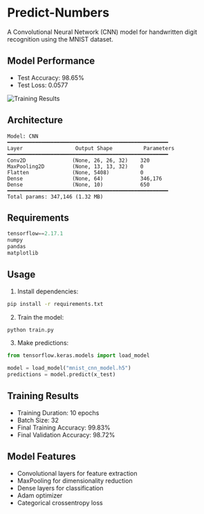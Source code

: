 # Predict-Numbers

A Convolutional Neural Network (CNN) model for handwritten digit recognition using the MNIST dataset.

## Model Performance
- Test Accuracy: 98.65%
- Test Loss: 0.0577

![Training Results](assets/training_results.png)

## Architecture
```
Model: CNN
━━━━━━━━━━━━━━━━━━━━━━━━━━━━━━━━━━━━━━━━━━━━━━━━━━━━
Layer                 Output Shape          Parameters
━━━━━━━━━━━━━━━━━━━━━━━━━━━━━━━━━━━━━━━━━━━━━━━━━━━━
Conv2D               (None, 26, 26, 32)    320
MaxPooling2D         (None, 13, 13, 32)    0
Flatten              (None, 5408)          0
Dense                (None, 64)            346,176
Dense                (None, 10)            650
━━━━━━━━━━━━━━━━━━━━━━━━━━━━━━━━━━━━━━━━━━━━━━━━━━━━
Total params: 347,146 (1.32 MB)
```

## Requirements
```python
tensorflow==2.17.1
numpy
pandas
matplotlib
```

## Usage

1. Install dependencies:
```bash
pip install -r requirements.txt
```

2. Train the model:
```python
python train.py
```

3. Make predictions:
```python
from tensorflow.keras.models import load_model

model = load_model("mnist_cnn_model.h5")
predictions = model.predict(x_test)
```

## Training Results
- Training Duration: 10 epochs
- Batch Size: 32
- Final Training Accuracy: 99.83%
- Final Validation Accuracy: 98.72%

## Model Features
- Convolutional layers for feature extraction
- MaxPooling for dimensionality reduction
- Dense layers for classification
- Adam optimizer
- Categorical crossentropy loss

